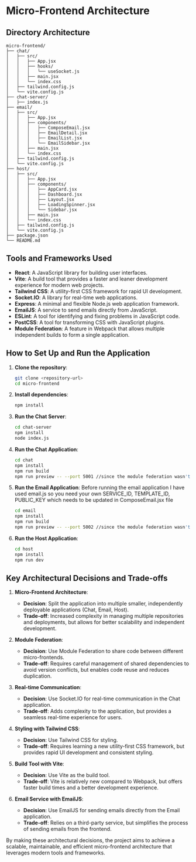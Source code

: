 # Micro-Frontend Architecture

## Directory Architecture

```
micro-frontend/
├── chat/
│   ├── src/
│   │   ├── App.jsx
│   │   ├── hooks/
│   │   │   └── useSocket.js
│   │   ├── main.jsx
│   │   └── index.css
│   ├── tailwind.config.js
│   └── vite.config.js
├── chat-server/
│   ├── index.js
├── email/
│   ├── src/
│   │   ├── App.jsx
│   │   ├── components/
│   │   │   ├── ComposeEmail.jsx
│   │   │   ├── EmailDetail.jsx
│   │   │   ├── EmailList.jsx
│   │   │   └── EmailSidebar.jsx
│   │   ├── main.jsx
│   │   └── index.css
│   ├── tailwind.config.js
│   └── vite.config.js
├── host/
│   ├── src/
│   │   ├── App.jsx
│   │   ├── components/
│   │   │   ├── AppCard.jsx
│   │   │   ├── Dashboard.jsx
│   │   │   ├── Layout.jsx
│   │   │   ├── LoadingSpinner.jsx
│   │   │   └── Sidebar.jsx
│   │   ├── main.jsx
│   │   └── index.css
│   ├── tailwind.config.js
│   └── vite.config.js
├── package.json
└── README.md
```

## Tools and Frameworks Used

- **React**: A JavaScript library for building user interfaces.
- **Vite**: A build tool that provides a faster and leaner development experience for modern web projects.
- **Tailwind CSS**: A utility-first CSS framework for rapid UI development.
- **Socket.IO**: A library for real-time web applications.
- **Express**: A minimal and flexible Node.js web application framework.
- **EmailJS**: A service to send emails directly from JavaScript.
- **ESLint**: A tool for identifying and fixing problems in JavaScript code.
- **PostCSS**: A tool for transforming CSS with JavaScript plugins.
- **Module Federation**: A feature in Webpack that allows multiple independent builds to form a single application.

## How to Set Up and Run the Application

1. **Clone the repository**:
   ```sh
   git clone <repository-url>
   cd micro-frontend
   ```

2. **Install dependencies**:
   ```sh
   npm install
   ```

3. **Run the Chat Server**:
   ```sh
   cd chat-server
   npm install
   node index.js
   ```

4. **Run the Chat Application**:
   ```sh
   cd chat
   npm install
   npm run build
   npm run preview -- --port 5001 //since the module federation wasn't working with only npm run dev
   ```

5. **Run the Email Application**:
   Before running the email application I have used email.js so you need your own SERVICE_ID, TEMPLATE_ID, PUBLIC_KEY which needs to be updated in ComposeEmail.jsx file
   ```sh
   cd email
   npm install
   npm run build
   npm run preview -- --port 5002 //since the module federation wasn't working with only npm run dev
   ```

6. **Run the Host Application**:
   ```sh
   cd host
   npm install
   npm run dev
   ```

## Key Architectural Decisions and Trade-offs

1. **Micro-Frontend Architecture**:
   - **Decision**: Split the application into multiple smaller, independently deployable applications (Chat, Email, Host).
   - **Trade-off**: Increased complexity in managing multiple repositories and deployments, but allows for better scalability and independent development.

2. **Module Federation**:
   - **Decision**: Use Module Federation to share code between different micro-frontends.
   - **Trade-off**: Requires careful management of shared dependencies to avoid version conflicts, but enables code reuse and reduces duplication.

3. **Real-time Communication**:
   - **Decision**: Use Socket.IO for real-time communication in the Chat application.
   - **Trade-off**: Adds complexity to the application, but provides a seamless real-time experience for users.

4. **Styling with Tailwind CSS**:
   - **Decision**: Use Tailwind CSS for styling.
   - **Trade-off**: Requires learning a new utility-first CSS framework, but provides rapid UI development and consistent styling.

5. **Build Tool with Vite**:
   - **Decision**: Use Vite as the build tool.
   - **Trade-off**: Vite is relatively new compared to Webpack, but offers faster build times and a better development experience.

6. **Email Service with EmailJS**:
   - **Decision**: Use EmailJS for sending emails directly from the Email application.
   - **Trade-off**: Relies on a third-party service, but simplifies the process of sending emails from the frontend.

By making these architectural decisions, the project aims to achieve a scalable, maintainable, and efficient micro-frontend architecture that leverages modern tools and frameworks.
